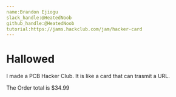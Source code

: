 ```yaml
---
name:Brandon Ejiogu
slack_handle:@HeatedNoob
github_handle:@HeatedNoob
tutorial:https://jams.hackclub.com/jam/hacker-card
---
```


# Hallowed

I made a PCB Hacker Club. It is like a card that can trasmit a URL.

The Order total is $34.99

